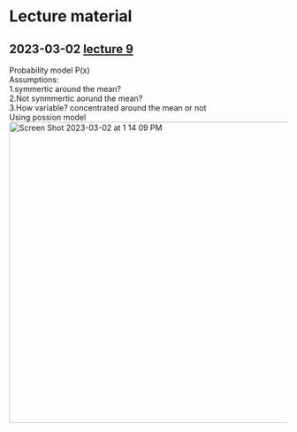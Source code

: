 Lecture material
================
## 2023-03-02 [lecture 9](https://github.com/crsl4/phylogenetics-class/blob/master/lecture-notes/lecture9.pdf)
Probability model P(x) <br>
Assumptions: <br>
1.symmertic around the mean? <br>
2.Not synmmertic aorund the mean? <br>
3.How variable? concentrated around the mean or not <br>
Using possion model
<img width="544" alt="Screen Shot 2023-03-02 at 1 14 09 PM" src="https://user-images.githubusercontent.com/97980830/222528766-219e7651-f7d5-4124-89a4-e5eb955c8f0b.png">

